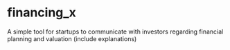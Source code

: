 # financing_x
A simple tool for startups to communicate with investors regarding financial planning and valuation (include explanations)
